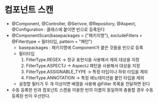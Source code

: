 # 컴포넌트 스캔
+ @Component, @Controller, @Serivce, @Repository, @Aspect, @Configuration : 클래스에 붙이면 빈으로 등록된다
+ @ComponentScan(basepackages = {"패키지명"}, excludeFilters = @Filter(type = 필터타입, pattern = "패턴")
  + basepackages : 패키지명에 Component가 붙은 것들을 빈으로 등록
  + 필터타입
    1. FilterType.REGEX -> 정규 표현식을 사용해서 제외 대상을 지정
    2. FilterType.ASPECTJ -> AspectJ 패턴을 사용해서 대상을 지정
    3. FilterType.ASSIGNABLE_TYPE -> 특정 타입이나 하위 타입을 제외
    4. FilterType.ANNOTATION -> 특정 애노테이션을 붙인 타입을 제외
  + 설정할 필터가 두 개 이상이면 배열을 사용해 @Filter 목록을 전달하면 된다
+ 수동 등록한 빈과 컴포넌트 스캔을 이용한 빈의 이름이 동일하여 충돌할 경우 수동 등록된 빈이 우선한다.

